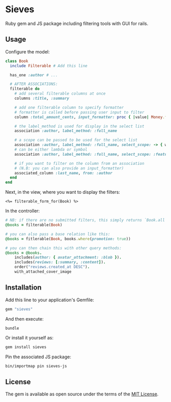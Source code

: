 # Sieves

Ruby gem and JS package including filtering tools with GUI for rails.

## Usage

Configure the model:

```ruby
class Book
  include Filterable # Add this line

  has_one :author # ...

  # AFTER ASSOCIATIONS:
  filterable do
    # add several filterable columns at once
    columns :title, :summary

    # add one filterable column to specify formatter
    # formatter is called before passing user input to filter
    column :total_amount_cents, input_formatter: proc { |value| Money.from_amount(value).cents }

    # the label_method is used for display in the select list
    association :author, label_method: :full_name

    # a scope can be passed to be used for the select list
    association :author, label_method: :full_name, select_scope: -> { where(featured: true) }
    # can be either lambda or symbol
    association :author, label_method: :full_name, select_scope: :featured_authors

    # if you want to filter on the column from an association
    # (N.B: you can also provide an input_formatter)
    associated_column :last_name, from: :author
  end
end
```

Next, in the view, where you want to display the filters:

```erb
<%= filterable_form_for(Book) %>
```

In the controller:

```ruby
# NB: if there are no submitted filters, this simply returns `Book.all`
@books = filterable(Book)

# you can also pass a base relation like this:
@books = fitlerable(Book, books.where(promotion: true))

# you can then chain this with other query methods:
@books = @books.
    includes(author: { avatar_attachment: :blob }).
    includes(reviews: [:summary, :content]).
    order("reviews.created_at DESC").
    with_attached_cover_image
```

## Installation

Add this line to your application's Gemfile:

```ruby
gem "sieves"
```

And then execute:

```bash
bundle
```

Or install it yourself as:

```bash
gem install sieves
```

Pin the associated JS package:

```shell
bin/importmap pin sieves-js
```

## License
The gem is available as open source under the terms of the [MIT License](https://opensource.org/licenses/MIT).
